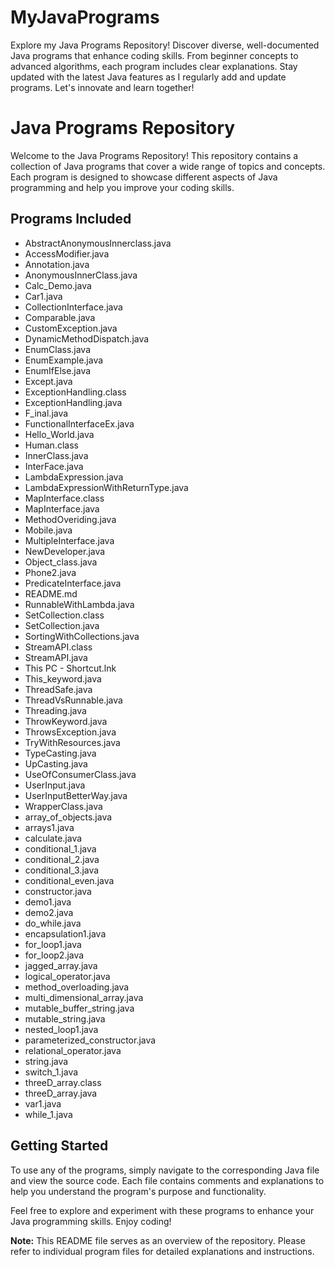 # MyJavaPrograms
Explore my Java Programs Repository! Discover diverse, well-documented Java programs that enhance coding skills. From beginner concepts to advanced algorithms, each program includes clear explanations. Stay updated with the latest Java features as I regularly add and update programs. Let's innovate and learn together!
# Java Programs Repository

Welcome to the Java Programs Repository! This repository contains a collection of Java programs that cover a wide range of topics and concepts. Each program is designed to showcase different aspects of Java programming and help you improve your coding skills.

## Programs Included

- AbstractAnonymousInnerclass.java
- AccessModifier.java
- Annotation.java
- AnonymousInnerClass.java
- Calc_Demo.java
- Car1.java
- CollectionInterface.java
- Comparable.java
- CustomException.java
- DynamicMethodDispatch.java
- EnumClass.java
- EnumExample.java
- EnumIfElse.java
- Except.java
- ExceptionHandling.class
- ExceptionHandling.java
- F_inal.java
- FunctionalInterfaceEx.java
- Hello_World.java
- Human.class
- InnerClass.java
- InterFace.java
- LambdaExpression.java
- LambdaExpressionWithReturnType.java
- MapInterface.class
- MapInterface.java
- MethodOveriding.java
- Mobile.java
- MultipleInterface.java
- NewDeveloper.java
- Object_class.java
- Phone2.java
- PredicateInterface.java
- README.md
- RunnableWithLambda.java
- SetCollection.class
- SetCollection.java
- SortingWithCollections.java
- StreamAPI.class
- StreamAPI.java
- This PC - Shortcut.lnk
- This_keyword.java
- ThreadSafe.java
- ThreadVsRunnable.java
- Threading.java
- ThrowKeyword.java
- ThrowsException.java
- TryWithResources.java
- TypeCasting.java
- UpCasting.java
- UseOfConsumerClass.java
- UserInput.java
- UserInputBetterWay.java
- WrapperClass.java
- array_of_objects.java
- arrays1.java
- calculate.java
- conditional_1.java
- conditional_2.java
- conditional_3.java
- conditional_even.java
- constructor.java
- demo1.java
- demo2.java
- do_while.java
- encapsulation1.java
- for_loop1.java
- for_loop2.java
- jagged_array.java
- logical_operator.java
- method_overloading.java
- multi_dimensional_array.java
- mutable_buffer_string.java
- mutable_string.java
- nested_loop1.java
- parameterized_constructor.java
- relational_operator.java
- string.java
- switch_1.java
- threeD_array.class
- threeD_array.java
- var1.java
- while_1.java

## Getting Started

To use any of the programs, simply navigate to the corresponding Java file and view the source code. Each file contains comments and explanations to help you understand the program's purpose and functionality.

Feel free to explore and experiment with these programs to enhance your Java programming skills. Enjoy coding!

**Note:** This README file serves as an overview of the repository. Please refer to individual program files for detailed explanations and instructions.
